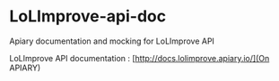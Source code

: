 LoLImprove-api-doc
==================

Apiary documentation and mocking for LoLImprove API

LoLImprove API documentation : [http://docs.lolimprove.apiary.io/](On APIARY)
